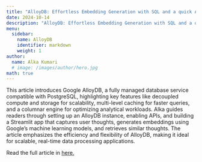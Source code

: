 ```yaml
---
title: "AlloyDB: Effortless Embedding Generation with SQL and a quick App with Streamlit"
date: 2024-10-14
description: "AlloyDB: Effortless Embedding Generation with SQL and a quick App with Streamlit"
menu:
  sidebar:
    name: AlloyDB
    identifier: markdown
    weight: 1
author:
  name: Alka Kumari
  # image: /images/author/hero.jpg
math: true
---
```


This article introduces Google AlloyDB, a fully managed database service compatible with PostgreSQL, highlighting key features like decoupled compute and storage for scalability, multi-level caching for faster queries, and a columnar engine for optimizing analytical workloads. Alka guides readers through setting up an AlloyDB instance, enabling APIs, and building a Streamlit app that captures user thoughts, generates embeddings using Google’s machine learning models, and retrieves similar thoughts. The article emphasizes the efficiency and flexibility of AlloyDB, making it ideal for scalable, real-time data processing applications.

Read the full article in [here.](https://medium.com/google-cloud/alloydb-effortless-embedding-generation-with-sql-and-a-quick-app-with-streamlit-af108bc35862)